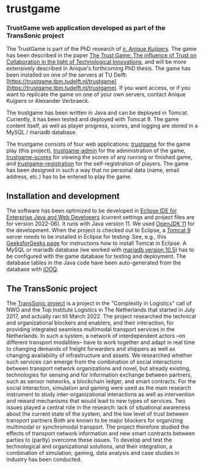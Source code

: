 # trustgame
### TrustGame web application developed as part of the TransSonic project 

The TrustGame is part of the PhD research of [ir. Anique Kuijpers](https://www.tudelft.nl/en/tpm/about-the-faculty/departments/multi-actor-systems/people/phd-candidates/ir-agj-anique-kuijpers). 
The game has been described in the paper [The Trust Game: The influence of Trust on Collaboration in the light of Technological Innovations](https://link.springer.com/chapter/10.1007/978-3-030-72132-9_15), and will be more extensively described in Anique's forthcoming PhD thesis. 
The game has been installed on one of the servers at TU Delft: [https://trustgame.tbm.tudelft.nl/trustgame](https://trustgame.tbm.tudelft.nl/trustgame). If you want access, or if you want to replicate the game on one of your own servers, contact Anique Kuijpers or Alexander Verbraeck. 

The trustgame has been written in Java and can be deployed in Tomcat. Currently, it has been tested and deployed with Tomcat 9. The game content itself, as well as player progress, scores, and logging are stored in a MySQL / mariadb database.

The trustgame consists of four web applications: [trustgame](https://github.com/averbraeck/trustgame) for the game play (this project), [trustgame-admin](https://github.com/averbraeck/trustgame-admin) for the administration of the game, [trustgame-scores](https://github.com/averbraeck/trustgame-scores) for viewing the scores of any running or finished game, and [trustgame-registration](https://github.com/averbraeck/trustgame-registration) for the self-registration of players. The game has been designed in such a way that no personal data (name, email address, etc.) has to be entered to play the game.


## Installation and development

The software has been optimized to be developed in [Eclipse IDE for Enterprise Java and Web Developers](https://www.eclipse.org/downloads/packages/) (current settings and project files are for version 2022-06). It runs with Java version 11. We used [OpenJDK 11](https://jdk.java.net/archive/) for the development. When the project is checked out to Eclipse, a [Tomcat 9](https://tomcat.apache.org/download-90.cgi) server needs to be installed in Eclipse for testing. See, e.g., this [GeeksforGeeks page](https://www.geeksforgeeks.org/configuration-of-apache-tomcat-server-with-eclipse-ide/) for instructions how to install Tomcat in Eclipse. A MySQL or mariadb database (we worked with [mariadb version 10.5](https://mariadb.org/download/?t=mariadb&p=mariadb&r=10.5.17)) has to be configured with the game database for testing and deployment. The database tables in the Java code have been auto-generated from the database with [jOOQ](https://www.jooq.org/). 


## The TransSonic project

The [TransSonic project](https://www.transsonic.nl/) is a project in the "Complexity in Logistics" call of NWO and the Top Institute Logistics in The Netherlands that started in July 2017, and actually ran till March 2022. The project researched the technical and organizational blockers and enablers, and their interaction, for providing integrated seamless multimodal transport services in the Netherlands. In such a system, a network of interdependent actors –on different transport modalities– have to work together and adapt in real time to changing demands of freight forwarders and shippers as well as changing availability of infrastructure and assets. We researched whether such services can emerge from the combination of social interactions between transport network organizations and novel, but already existing, technologies for sensing and for information exchange between partners, such as sensor networks, a blockchain ledger, and smart contracts. For the social interaction, simulation and gaming were used as the main research instrument to study inter-organizational interactions as well as intervention and reward mechanisms that would lead to new types of services. Two issues played a central role in the research: lack of situational awareness about the current state of the system, and the low level of trust between transport partners Both are known to be major blockers for organizing multimodal or synchromodal transport. The project therefore studied the effects of transport network information and new smart contracts between parties to (partly) overcome these issues. To develop and test the technological and organizational solutions, and their integration, a combination of simulation, gaming, data analysis and case studies in industry has been conducted. 
